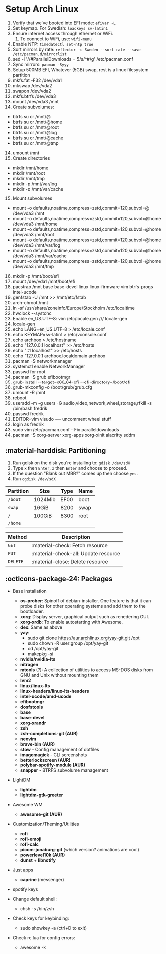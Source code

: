 # Setup Arch Linux

1. Verify that we've booted into EFI mode: `efivar -L`
2. Set keymap. For Swedish: `loadkeys sv-latin1`
3. Ensure internet access through ethernet or WiFi.
    1. To connect to WiFi, use: `wifi-menu`
4. Enable NTP: `timedatectl set-ntp true`
5. Sort mirrors by rate: `reflector -c Sweden --sort rate --save /etc/pacman.d/mirrorlist`
6. sed -i '//#ParallelDownloads = 5/s/^#/g' /etc/pacman.conf
6. Sync mirrors: `pacman -Syyy`
7. Setup 500MB EFI, Whatever (5GB) swap, rest is a linux filesystem partition
8. mkfs.fat -F32 /dev/vda1
9. mkswap /dev/vda2
10. swapon /dev/vda2
11. mkfs.btrfs /dev/vda3
12. mount /dev/vda3 /mnt
13. Create subvolumes:
- btrfs su cr /mnt/@
- btrfs su cr /mnt/@home
- btrfs su cr /mnt/@root
- btrfs su cr /mnt/@log
- btrfs su cr /mnt/@cache
- btrfs su cr /mnt/@tmp
14. umount /mnt
15. Create directories
- mkdir /mnt/home
- mkdir /mnt/root
- mkdir /mnt/tmp
- mkdir -p /mnt/var/log
- mkdir -p /mnt/var/cache
15. Mount subvolumes
- mount -o defaults,noatime,compress=zstd,commit=120,subvol=@ /dev/vda3 /mnt
- mount -o defaults,noatime,compress=zstd,commit=120,subvol=@home /dev/vda3 /mnt/home
- mount -o defaults,noatime,compress=zstd,commit=120,subvol=@home /dev/vda3 /mnt/root
- mount -o defaults,noatime,compress=zstd,commit=120,subvol=@home /dev/vda3 /mnt/var/log
- mount -o defaults,noatime,compress=zstd,commit=120,subvol=@home /dev/vda3 /mnt/var/cache
- mount -o defaults,noatime,compress=zstd,commit=120,subvol=@home /dev/vda3 /mnt/tmp
16. mkdir -p /mnt/boot/efi
17. mount /dev/vda1 /mnt/boot/efi
18. pacstrap /mnt base base-devel linux linux-firmware vim btrfs-progs intel-ucode
19. genfstab -U /mnt >> /mnt/etc/fstab
20. arch-chroot /mnt
21. ln -sf /usr/share/zoneinfo/Europe/Stockholm /etc/localtime
22. hwclock --systohc
23. Enable en_US.UTF-8: vim /etc/locale.gen /// locale-gen
24. locale-gen
25. echo LANG=en_US.UTF-8 > /etc/locale.conf
26. echo KEYMAP=sv-latin1 > /etc/vconsole.conf
27. echo archbox > /etc/hostname
28. echo "127.0.0.1     localhost" >> /etc/hosts
29. echo "::1           localhost" >> /etc/hosts
30. echo "127.0.0.1     archbox.localdomain archbox
31. pacman -S networkmanager
32. systemctl enable NetworkManager
33. passwd for root
34. pacman -S grub efibootmgr
35. grub-install --target=x86_64-efi --efi-directory=/boot/efi
36. grub-mkconfig -o /boot/grub/grub.cfg
37. umount -R /mnt
38. reboot
39. useradd -m -g users -G audio,video,network,wheel,storage,rfkill -s /bin/bash fredrik
40. passwd fredrik
41. EDITOR=vim visudo --- uncomment wheel stuff
42. login as fredrik
43. sudo vim /etc/pacman.conf - Fix paralleldownloads
44. pacman -S xorg-server xorg-apps xorg-xinit alacritty sddm

## :material-harddisk: Partitioning

1. Run gdisk on the disk you're installing to: `gdisk /dev/sdX`
2. Type `x` then `Enter`, `z` then `Enter` and choose to proceed.
3. If the question "Blank out MBR?" comes up then choose `yes`.
4. Run `cgdisk /dev/sdX`

| Partition | Size    | Type | Name |
| --------- | ------- | ---- | ---- |
| `/boot`   | 1024Mib | EF00 | boot |
| `swap`    | 16GiB   | 8200 | swap |
| `/`       | 100GiB   | 8300 | root |
| `/home`   | 

| Method      | Description                          |
| ----------- | ------------------------------------ |
| `GET`       | :material-check:     Fetch resource  |
| `PUT`       | :material-check-all: Update resource |
| `DELETE`    | :material-close:     Delete resource |



## :octicons-package-24: Packages
- Base installation
    - **os-prober**: Spinoff of debian-installer. One feature is that it can probe disks for other operating systems and add them to the bootloader.
    - **xorg**: Display server, graphical output such as renedering GUI.
    - **xorg-xrdb**: To enable autostarting with Awesome.
    - **dex**: Same as above
    - **yay**:
        - sudo git clone https://aur.archlinux.org/yay-git.git /opt
        - sudo chown -R user:group /opt/yay-git
        - cd /opt/yay-git
        - makepkg -si
    - **nvidia/nvidia-lts**
    - **nitrogen**
    - **mtools** (?): A collection of utilities to access MS-DOS disks from GNU and Unix without mounting them
    - **lvm2**
    - **linux/linux-lts**
    - **linux-headers/linux-lts-headers**
    - **intel-ucode/amd-ucode**
    - **efibootmgr**
    - **dosfstools**
    - **base**
    - **base-devel**
    - **xorg-xrandr**
    - **zsh**
    - **zsh-completions-git (AUR)**
    - **neovim**
    - **brave-bin (AUR)**
    - **stow** - Config management of dotfiles
    - **imagemagick** - CLI screenshots
    - **betterlockscreen (AUR)**
    - **polybar-spotify-module (AUR)**
    - **snapper** - BTRFS subvolume management

- LightDM
    - **lightdm**
    - **lightdm-gtk-greeter**
- Awesome WM
    - **awesome-git (AUR)**

- Customization/Theming/Utilities
    - **rofi**
    - **rofi-emoji**
    - **rofi-calc**
    - **picom-jonaburg-git** (which version? animations are cool)
    - **powerlevel10k (AUR)**
    - **dunst** + **libnotify**

- Just apps
    - **caprine** (messenger)

- spotify keys


- Change default shell:
    - chsh -s /bin/zsh

- Check keys for keybinding:
    - sudo showkey -a (ctrl+D to exit)

- Check rc.lua for config errors:
    - awesome -k
